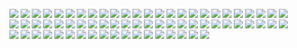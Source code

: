 ![](https://github.com/muhammadsanwarulislam/PHP-All-in-One/blob/master/ZCE%20Preparation/Basic/questions/001.jpg)
![](https://github.com/muhammadsanwarulislam/PHP-All-in-One/blob/master/ZCE%20Preparation/Basic/questions/002.jpg)
![](https://github.com/muhammadsanwarulislam/PHP-All-in-One/blob/master/ZCE%20Preparation/Basic/questions/003.jpg)
![](https://github.com/muhammadsanwarulislam/PHP-All-in-One/blob/master/ZCE%20Preparation/Basic/questions/004.jpg)
![](https://github.com/muhammadsanwarulislam/PHP-All-in-One/blob/master/ZCE%20Preparation/Basic/questions/005.jpg)
![](https://github.com/muhammadsanwarulislam/PHP-All-in-One/blob/master/ZCE%20Preparation/Basic/questions/006.jpg)
![](https://github.com/muhammadsanwarulislam/PHP-All-in-One/blob/master/ZCE%20Preparation/Basic/questions/007.jpg)
![](https://github.com/muhammadsanwarulislam/PHP-All-in-One/blob/master/ZCE%20Preparation/Basic/questions/008.jpg)
![](https://github.com/muhammadsanwarulislam/PHP-All-in-One/blob/master/ZCE%20Preparation/Basic/questions/009.jpg)
![](https://github.com/muhammadsanwarulislam/PHP-All-in-One/blob/master/ZCE%20Preparation/Basic/questions/0010.jpg)
![](https://github.com/muhammadsanwarulislam/PHP-All-in-One/blob/master/ZCE%20Preparation/Basic/questions/0011.jpg)
![](https://github.com/muhammadsanwarulislam/PHP-All-in-One/blob/master/ZCE%20Preparation/Basic/questions/0012.jpg)
![](https://github.com/muhammadsanwarulislam/PHP-All-in-One/blob/master/ZCE%20Preparation/Basic/questions/0013.jpg)
![](https://github.com/muhammadsanwarulislam/PHP-All-in-One/blob/master/ZCE%20Preparation/Basic/questions/0014.jpg)
![](https://github.com/muhammadsanwarulislam/PHP-All-in-One/blob/master/ZCE%20Preparation/Basic/questions/0015.jpg)
![](https://github.com/muhammadsanwarulislam/PHP-All-in-One/blob/master/ZCE%20Preparation/Basic/questions/0016.jpg)
![](https://github.com/muhammadsanwarulislam/PHP-All-in-One/blob/master/ZCE%20Preparation/Basic/questions/0017.jpg)
![](https://github.com/muhammadsanwarulislam/PHP-All-in-One/blob/master/ZCE%20Preparation/Basic/questions/0018.jpg)
![](https://github.com/muhammadsanwarulislam/PHP-All-in-One/blob/master/ZCE%20Preparation/Basic/questions/0019.jpg)
![](https://github.com/muhammadsanwarulislam/PHP-All-in-One/blob/master/ZCE%20Preparation/Basic/questions/0020.jpg)
![](https://github.com/muhammadsanwarulislam/PHP-All-in-One/blob/master/ZCE%20Preparation/Basic/questions/0021.jpg)
![](https://github.com/muhammadsanwarulislam/PHP-All-in-One/blob/master/ZCE%20Preparation/Basic/questions/0022.jpg)
![](https://github.com/muhammadsanwarulislam/PHP-All-in-One/blob/master/ZCE%20Preparation/Basic/questions/0023.jpg)
![](https://github.com/muhammadsanwarulislam/PHP-All-in-One/blob/master/ZCE%20Preparation/Basic/questions/0024.jpg)
![](https://github.com/muhammadsanwarulislam/PHP-All-in-One/blob/master/ZCE%20Preparation/Basic/questions/0025.jpg)
![](https://github.com/muhammadsanwarulislam/PHP-All-in-One/blob/master/ZCE%20Preparation/Basic/questions/0026.jpg)
![](https://github.com/muhammadsanwarulislam/PHP-All-in-One/blob/master/ZCE%20Preparation/Basic/questions/0027.jpg)
![](https://github.com/muhammadsanwarulislam/PHP-All-in-One/blob/master/ZCE%20Preparation/Basic/questions/0028.jpg)
![](https://github.com/muhammadsanwarulislam/PHP-All-in-One/blob/master/ZCE%20Preparation/Basic/questions/0029.jpg)
![](https://github.com/muhammadsanwarulislam/PHP-All-in-One/blob/master/ZCE%20Preparation/Basic/questions/0030.jpg)
![](https://github.com/muhammadsanwarulislam/PHP-All-in-One/blob/master/ZCE%20Preparation/Basic/questions/0031.jpg)
![](https://github.com/muhammadsanwarulislam/PHP-All-in-One/blob/master/ZCE%20Preparation/Basic/questions/0032.jpg)
![](https://github.com/muhammadsanwarulislam/PHP-All-in-One/blob/master/ZCE%20Preparation/Basic/questions/0033.jpg)
![](https://github.com/muhammadsanwarulislam/PHP-All-in-One/blob/master/ZCE%20Preparation/Basic/questions/0034.jpg)
![](https://github.com/muhammadsanwarulislam/PHP-All-in-One/blob/master/ZCE%20Preparation/Basic/questions/0035.jpg)
![](https://github.com/muhammadsanwarulislam/PHP-All-in-One/blob/master/ZCE%20Preparation/Basic/questions/0036.jpg)
![](https://github.com/muhammadsanwarulislam/PHP-All-in-One/blob/master/ZCE%20Preparation/Basic/questions/0037.jpg)
![](https://github.com/muhammadsanwarulislam/PHP-All-in-One/blob/master/ZCE%20Preparation/Basic/questions/0038.jpg)
![](https://github.com/muhammadsanwarulislam/PHP-All-in-One/blob/master/ZCE%20Preparation/Basic/questions/0039.jpg)
![](https://github.com/muhammadsanwarulislam/PHP-All-in-One/blob/master/ZCE%20Preparation/Basic/questions/0040.jpg)
![](https://github.com/muhammadsanwarulislam/PHP-All-in-One/blob/master/ZCE%20Preparation/Basic/questions/0041.jpg)
![](https://github.com/muhammadsanwarulislam/PHP-All-in-One/blob/master/ZCE%20Preparation/Basic/questions/0042.jpg)
![](https://github.com/muhammadsanwarulislam/PHP-All-in-One/blob/master/ZCE%20Preparation/Basic/questions/0043.jpg)
![](https://github.com/muhammadsanwarulislam/PHP-All-in-One/blob/master/ZCE%20Preparation/Basic/questions/0044.jpg)
![](https://github.com/muhammadsanwarulislam/PHP-All-in-One/blob/master/ZCE%20Preparation/Basic/questions/0045.jpg)
![](https://github.com/muhammadsanwarulislam/PHP-All-in-One/blob/master/ZCE%20Preparation/Basic/questions/0046.jpg)
![](https://github.com/muhammadsanwarulislam/PHP-All-in-One/blob/master/ZCE%20Preparation/Basic/questions/0047.jpg)
![](https://github.com/muhammadsanwarulislam/PHP-All-in-One/blob/master/ZCE%20Preparation/Basic/questions/0048.jpg)
![](https://github.com/muhammadsanwarulislam/PHP-All-in-One/blob/master/ZCE%20Preparation/Basic/questions/0049.jpg)
![](https://github.com/muhammadsanwarulislam/PHP-All-in-One/blob/master/ZCE%20Preparation/Basic/questions/0050.jpg)
![](https://github.com/muhammadsanwarulislam/PHP-All-in-One/blob/master/ZCE%20Preparation/Basic/questions/0051.jpg)
![](https://github.com/muhammadsanwarulislam/PHP-All-in-One/blob/master/ZCE%20Preparation/Basic/questions/0052.jpg)
![](https://github.com/muhammadsanwarulislam/PHP-All-in-One/blob/master/ZCE%20Preparation/Basic/questions/0053.jpg)
![](https://github.com/muhammadsanwarulislam/PHP-All-in-One/blob/master/ZCE%20Preparation/Basic/questions/0054.jpg)
![](https://github.com/muhammadsanwarulislam/PHP-All-in-One/blob/master/ZCE%20Preparation/Basic/questions/0055.jpg)
![](https://github.com/muhammadsanwarulislam/PHP-All-in-One/blob/master/ZCE%20Preparation/Basic/questions/0056.jpg)
![](https://github.com/muhammadsanwarulislam/PHP-All-in-One/blob/master/ZCE%20Preparation/Basic/questions/0057.jpg)
![](https://github.com/muhammadsanwarulislam/PHP-All-in-One/blob/master/ZCE%20Preparation/Basic/questions/0058.jpg)
![](https://github.com/muhammadsanwarulislam/PHP-All-in-One/blob/master/ZCE%20Preparation/Basic/questions/0059.jpg)
![](https://github.com/muhammadsanwarulislam/PHP-All-in-One/blob/master/ZCE%20Preparation/Basic/questions/0060.jpg)
![](https://github.com/muhammadsanwarulislam/PHP-All-in-One/blob/master/ZCE%20Preparation/Basic/questions/0061.jpg)
![](https://github.com/muhammadsanwarulislam/PHP-All-in-One/blob/master/ZCE%20Preparation/Basic/questions/0062.jpg)
![](https://github.com/muhammadsanwarulislam/PHP-All-in-One/blob/master/ZCE%20Preparation/Basic/questions/0063.jpg)
![](https://github.com/muhammadsanwarulislam/PHP-All-in-One/blob/master/ZCE%20Preparation/Basic/questions/0064.jpg)
![](https://github.com/muhammadsanwarulislam/PHP-All-in-One/blob/master/ZCE%20Preparation/Basic/questions/0065.jpg)
![](https://github.com/muhammadsanwarulislam/PHP-All-in-One/blob/master/ZCE%20Preparation/Basic/questions/0066.jpg)
![](https://github.com/muhammadsanwarulislam/PHP-All-in-One/blob/master/ZCE%20Preparation/Basic/questions/0067.jpg)
![](https://github.com/muhammadsanwarulislam/PHP-All-in-One/blob/master/ZCE%20Preparation/Basic/questions/0068.jpg)
